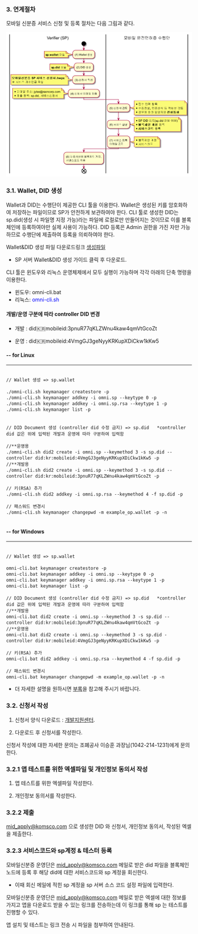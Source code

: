 ### 3. 연계절차

모바일 신분증 서비스 신청 및 등록 절차는 다음 그림과 같다. 

<p><img src="./img/3-Verifier (SP).png"alt="url_img" /> </p>

### 3.1. Wallet, DID 생성

Wallet과 DID는 수행단이 제공한 CLI 툴을 이용한다. Wallet은 생성된 키를 암호화하여 저장하는 파일이므로 SP가 안전하게 보관하여야 한다. CLI 툴로 생성한 DID는 sp.did(생성 시 파일명 지정 가능)라는 파일에 로컬로만 만들어지는 것이므로 이를 블록체인에 등록하여야만 실제 사용이 가능하다. DID 등록은 Admin 권한을 가진 자만 가능하므로 수행단에 제출하여 등록을 의뢰하여야 한다.


Wallet&DID 생성 파일 다운로드링크 [생성파일](https://dev.mobileid.go.kr/mip/dfs/downapi/useguidedown.do)
- SP 서버 Wallet&DID 생성 가이드 클릭 후 다운로드.


CLI 툴은 윈도우와 리눅스 운영체제에서 모두 실행이 가능하며 각각 아래의 단축 명령을 이용한다. 
* 윈도우: omni-cli.bat
* 리눅스: <span style="color:blue">omni-cli.sh</span>



#### 개발/운영 구분에 따라 controller DID 변경

* 개발 : did:kr:mobileid:3pnuR77qKLZWnu4kaw4qmVtGcoZt

* 운영 : did:kr:mobileid:4VmgGJ3geNyyKRKupXDiCkw1kKw5



#### -- for Linux
---------------------------------------------------------------------------------

```console

// Wallet 생성 => sp.wallet

./omni-cli.sh keymanager createstore -p
./omni-cli.sh keymanager addkey -i omni.sp --keytype 0 -p
./omni-cli.sh keymanager addkey -i omni.sp.rsa --keytype 1 -p
./omni-cli.sh keymanager list -p


// DID Document 생성 (controller did 수정 금지) => sp.did   *controller did 값은 위에 입력된 개발과 운영에 따라 구분하여 입력함

//**운영용
./omni-cli.sh did2 create -i omni.sp --keymethod 3 -s sp.did --controller did:kr:mobileid:4VmgGJ3geNyyKRKupXDiCkw1kKw5 -p
//**개발용
./omni-cli.sh did2 create -i omni.sp --keymethod 3 -s sp.did --controller did:kr:mobileid:3pnuR77qKLZWnu4kaw4qmVtGcoZt -p

// 키(RSA) 추가 
./omni-cli.sh did2 addkey -i omni.sp.rsa --keymethod 4 -f sp.did -p

// 패스워드 변경시
./omni-cli.sh keymanager changepwd -m example_op.wallet -p -n


```

#### -- for Windows
---------------------------------------------------------------------------------

```console

// Wallet 생성 => sp.wallet

omni-cli.bat keymanager createstore -p
omni-cli.bat keymanager addkey -i omni.sp --keytype 0 -p
omni-cli.bat keymanager addkey -i omni.sp.rsa --keytype 1 -p
omni-cli.bat keymanager list -p

// DID Document 생성 (controller did 수정 금지) => sp.did   *controller did 값은 위에 입력된 개발과 운영에 따라 구분하여 입력함
//**개발용 
omni-cli.bat did2 create -i omni.sp --keymethod 3 -s sp.did --controller did:kr:mobileid:3pnuR77qKLZWnu4kaw4qmVtGcoZt -p
//**운영용
omni-cli.bat did2 create -i omni.sp --keymethod 3 -s sp.did -controller did:kr:mobileid:4VmgGJ3geNyyKRKupXDiCkw1kKw5 -p

// 키(RSA) 추가 
omni-cli.bat did2 addkey -i omni.sp.rsa --keymethod 4 -f sp.did -p

// 패스워드 변경시
omni-cli.bat keymanager changepwd -m example_op.wallet -p -n

```

* 더 자세한 설명을 원하시면 [부록](#etc.md)을 참고해 주시기 바랍니다. 


### 3.2. 신청서 작성

1. 신청서 양식 다운로드 : [개발지원센터](https://dev.mobileid.go.kr/mip/dfs/downapi/formdown.do).

2. 다운로드 후 신청서를 작성한다. 
 
신청서 작성에 대한 자세한 문의는 조폐공사 이승훈 과장님(1042-214-1231)에게 문의한다. 

### 3.2.1 앱 테스트를 위한 엑셀파일 및 개인정보 동의서 작성

1. 앱 테스트를 위한 엑셀파일 작성한다.

2. 개인정보 동의서를 작성한다.


### 3.2.2 제출

mid_apply@komsco.com 으로 생성한 DID 와 신청서, 개인정보 동의서, 작성된 엑셀을 제출한다.


### 3.2.3 서비스코드와 sp계정 & 테스터 등록

모바일신분증 운영단은 mid_apply@komsco.com 메일로 받은 did 파일을 블록체인 노드에 등록 후
해당 did에 대한 서비스코드와 sp 계정을 회신한다. 

* 이때 회신 메일에 적힌 sp 계정을 sp 서버 소스 코드 설정 파일에 입력한다. 

모바일신분증 운영단은 mid_apply@komsco.com 메일로 받은 엑셀에 대한 정보를 가지고 앱을 다운로드 받을 수 있는
링크를 전송하는데 이 링크를 통해 sp 는 테스트를 진행할 수 있다. 

앱 설치 및 테스트는 링크 전송 시 파일을 첨부하여 안내된다. 

